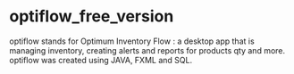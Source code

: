 # optiflow_free_version
optiflow stands for Optimum Inventory Flow : a desktop app that is managing inventory, creating alerts and reports for products qty and more.
optiflow was created using JAVA, FXML and SQL.
